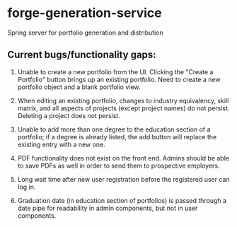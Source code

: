 # forge-generation-service
Spring server for portfolio generation and distribution

## Current bugs/functionality gaps:

1) Unable to create a new portfolio from the UI. Clicking the "Create a Portfolio" button brings up an existing portfolio. Need to create a new portfolio object and a blank portfolio view.

2) When editing an existing portfolio, changes to industry equivalency, skill matrix, and all aspects of projects (except project names) do not persist. Deleting a project does not persist.

3) Unable to add more than one degree to the education section of a portfolio; if a degree is already listed, the add button will replace the existing entry with a new one.

4) PDF functionality does not exist on the front end. Admins should be able to save PDFs as well in order to send them to prospective employers.

5) Long wait time after new user registration before the registered user can log in.

6) Graduation date (in education section of portfolios) is passed through a date pipe for readability in admin components, but not in user components.
